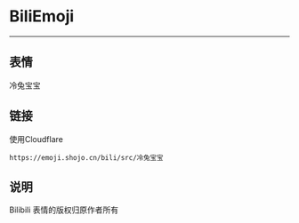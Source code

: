 # BiliEmoji
---
## 表情
冷兔宝宝
## 链接
使用Cloudflare
```
https://emoji.shojo.cn/bili/src/冷兔宝宝
```
## 说明
Bilibili 表情的版权归原作者所有
